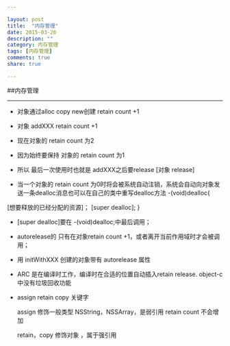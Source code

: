 ```yaml
---

layout: post
title:  "内存管理"
date: 2015-03-26
description: ""
category: 内存管理
tags: [内存管理]
comments: true
share: true

---
```



##内存管理

***************


<!--more-->
* 对象通过alloc copy new创建    retain count +1

* 对象 addXXX     retain count +1

* 现在对象的 retain count 为2

* 因为始终要保持 对象的 retain count 为1

* 所以 最后一次使用时也就是 addXXX之后要release  [对象 release]


* 当一个对象的 retain count 为0时将会被系统自动注销，系统会自动向对象发送一条dealloc消息也可以在自己的类中重写dealloc方法
-(void)dealloc{

[想要释放的已经分配的资源]；
[super dealloc];
}

* [super dealloc]要在 -(void)dealloc;中最后调用；

* autorelease的 只有在对象retain count +1，或者离开当前作用域时才会被调用；

* 用 initWithXXX 创建的对象带有 autorelease 属性

* ARC 是在编译时工作，编译时在合适的位置自动插入retain release. object-c中没有垃圾回收功能

* assign retain copy 关键字

	assign 修饰一般类型 NSString，NSSArray，是弱引用 retain count 不会增加
	
	retain，copy 修饰对象 ，属于强引用
	
	 

